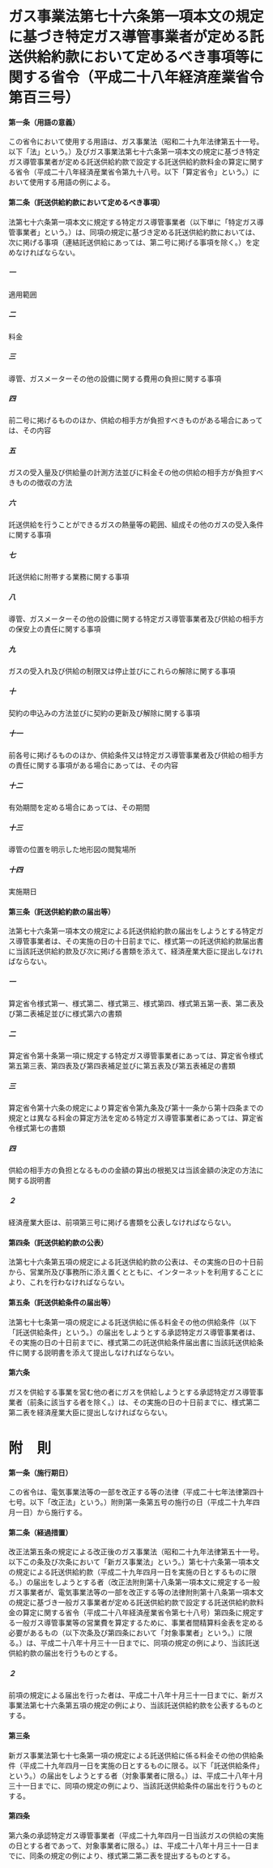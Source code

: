 # ガス事業法第七十六条第一項本文の規定に基づき特定ガス導管事業者が定める託送供給約款において定めるべき事項等に関する省令（平成二十八年経済産業省令第百三号）
#### 第一条（用語の意義）
この省令において使用する用語は、ガス事業法（昭和二十九年法律第五十一号。以下「法」という。）及びガス事業法第七十六条第一項本文の規定に基づき特定ガス導管事業者が定める託送供給約款で設定する託送供給約款料金の算定に関する省令（平成二十八年経済産業省令第九十八号。以下「算定省令」という。）において使用する用語の例による。
#### 第二条（託送供給約款において定めるべき事項）
法第七十六条第一項本文に規定する特定ガス導管事業者（以下単に「特定ガス導管事業者」という。）は、同項の規定に基づき定める託送供給約款においては、次に掲げる事項（連結託送供給にあっては、第二号に掲げる事項を除く。）を定めなければならない。
##### 一
適用範囲
##### 二
料金
##### 三
導管、ガスメーターその他の設備に関する費用の負担に関する事項
##### 四
前二号に掲げるもののほか、供給の相手方が負担すべきものがある場合にあっては、その内容
##### 五
ガスの受入量及び供給量の計測方法並びに料金その他の供給の相手方が負担すべきものの徴収の方法
##### 六
託送供給を行うことができるガスの熱量等の範囲、組成その他のガスの受入条件に関する事項
##### 七
託送供給に附帯する業務に関する事項
##### 八
導管、ガスメーターその他の設備に関する特定ガス導管事業者及び供給の相手方の保安上の責任に関する事項
##### 九
ガスの受入れ及び供給の制限又は停止並びにこれらの解除に関する事項
##### 十
契約の申込みの方法並びに契約の更新及び解除に関する事項
##### 十一
前各号に掲げるもののほか、供給条件又は特定ガス導管事業者及び供給の相手方の責任に関する事項がある場合にあっては、その内容
##### 十二
有効期間を定める場合にあっては、その期間
##### 十三
導管の位置を明示した地形図の閲覧場所
##### 十四
実施期日
#### 第三条（託送供給約款の届出等）
法第七十六条第一項本文の規定による託送供給約款の届出をしようとする特定ガス導管事業者は、その実施の日の十日前までに、様式第一の託送供給約款届出書に当該託送供給約款及び次に掲げる書類を添えて、経済産業大臣に提出しなければならない。
##### 一
算定省令様式第一、様式第二、様式第三、様式第四、様式第五第一表、第二表及び第二表補足並びに様式第六の書類
##### 二
算定省令第十条第一項に規定する特定ガス導管事業者にあっては、算定省令様式第五第三表、第四表及び第四表補足並びに第五表及び第五表補足の書類
##### 三
算定省令第十六条の規定により算定省令第九条及び第十一条から第十四条までの規定とは異なる料金の算定方法を定める特定ガス導管事業者にあっては、算定省令様式第七の書類
##### 四
供給の相手方の負担となるものの金額の算出の根拠又は当該金額の決定の方法に関する説明書
##### ２
経済産業大臣は、前項第三号に掲げる書類を公表しなければならない。
#### 第四条（託送供給約款の公表）
法第七十六条第五項の規定による託送供給約款の公表は、その実施の日の十日前から、営業所及び事務所に添え置くとともに、インターネットを利用することにより、これを行わなければならない。
#### 第五条（託送供給条件の届出等）
法第七十七条第一項の規定による託送供給に係る料金その他の供給条件（以下「託送供給条件」という。）の届出をしようとする承認特定ガス導管事業者は、その実施の日の十日前までに、様式第二の託送供給条件届出書に当該託送供給条件に関する説明書を添えて提出しなければならない。
#### 第六条
ガスを供給する事業を営む他の者にガスを供給しようとする承認特定ガス導管事業者（前条に該当する者を除く。）は、その実施の日の十日前までに、様式第二第二表を経済産業大臣に提出しなければならない。
# 附　則
#### 第一条（施行期日）
この省令は、電気事業法等の一部を改正する等の法律（平成二十七年法律第四十七号。以下「改正法」という。）附則第一条第五号の施行の日（平成二十九年四月一日）から施行する。
#### 第二条（経過措置）
改正法第五条の規定による改正後のガス事業法（昭和二十九年法律第五十一号。以下この条及び次条において「新ガス事業法」という。）第七十六条第一項本文の規定による託送供給約款（平成二十九年四月一日を実施の日とするものに限る。）の届出をしようとする者（改正法附則第十八条第一項本文に規定する一般ガス事業者が、電気事業法等の一部を改正する等の法律附則第十八条第一項本文の規定に基づき一般ガス事業者が定める託送供給約款で設定する託送供給約款料金の算定に関する省令（平成二十八年経済産業省令第七十八号）第四条に規定する一般ガス導管事業等の営業費を算定するために、事業者間精算料金表を定める必要があるもの（以下次条及び第四条において「対象事業者」という。）に限る。）は、平成二十八年十月三十一日までに、同項の規定の例により、当該託送供給約款の届出を行うものとする。
##### ２
前項の規定による届出を行った者は、平成二十八年十月三十一日までに、新ガス事業法第七十六条第五項の規定の例により、当該託送供給約款を公表するものとする。
#### 第三条
新ガス事業法第七十七条第一項の規定による託送供給に係る料金その他の供給条件（平成二十九年四月一日を実施の日とするものに限る。以下「託送供給条件」という。）の届出をしようとする者（対象事業者に限る。）は、平成二十八年十月三十一日までに、同項の規定の例により、当該託送供給条件の届出を行うものとする。
#### 第四条
第六条の承認特定ガス導管事業者（平成二十九年四月一日当該ガスの供給の実施の日とする者であって、対象事業者に限る。）は、平成二十八年十月三十一日までに、同条の規定の例により、様式第二第二表を提出するものとする。
